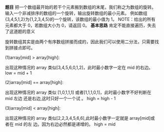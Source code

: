 **题目**
把一个数组最开始的若干个元素搬到数组的末尾，我们称之为数组的旋转。 输入一个非减排序的数组的一个旋转，输出旋转数组的最小元素。 例如数组{3,4,5,1,2}为{1,2,3,4,5}的一个旋转，该数组的最小值为 1。 NOTE：给出的所有元素都大于 0，若数组大小为 0，请返回 0。
**基本思路**
肯定不能直接遍历，失去了这道题的意义

旋转数组其实是由两个有序数组拼接而成的，因此我们可以使用二分法，只需要找到拼接点即可。

(1)array[mid] > array[high]:

出现这种情况的 array 类似[3,4,5,6,0,1,2]，此时最小数字一定在 mid 的右边。
low = mid + 1

(2)array[mid] == array[high]:

出现这种情况的 array 类似 [1,0,1,1,1] 或者[1,1,1,0,1]，此时最小数字不好判断在 mid 左边
还是右边,这时只好一个一个试 。
high = high - 1

(3)array[mid] < array[high]:

出现这种情况的 array 类似[2,2,3,4,5,6,6],此时最小数字一定就是 array[mid]或者在 mid 的左
边。因为右边必然都是递增的。
high = mid
